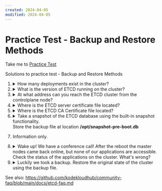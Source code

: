 ```yaml
---
created: 2024-04-05
modified: 2024-04-05
---
```

# Practice Test - Backup and Restore Methods
Take me to [Practice Test](https://kodekloud.com/topic/practice-test-backup-and-restore-methods/)

Solutions to practice test - Backup and Restore Methods

1.  <details>
    <summary>How many deployments exist in the cluster?</summary>

    ```
    kubectl get deployments
    ```
    </details>

1.  <details>
    <summary>What is the version of ETCD running on the cluster?</summary>

    ```
    kubectl describe pod -n kube-system etcd-controlplane
    ```

    Find the entry for `Image`
    </details>

1.  <details>
    <summary>At what address can you reach the ETCD cluster from the controlplane node?</summary>

    ```
    kubectl describe pod -n kube-system etcd-controlplane
    ```

    Under `Command` find `--listen-client-urls`
    </details>

1.  <details>
    <summary>Where is the ETCD server certificate file located?</summary>

    On kubeadm clusters like this one, the default location for certificate files is `/etc/kubernetes/pki/etcd`

    Choose the correct certificate
    </details>

1.  <details>
    <summary>Where is the ETCD CA Certificate file located?</summary>

    On kubeadm clusters like this one, the default location for certificate files is `/etc/kubernetes/pki/etcd`

    Choose the correct certificate
    </details>

1.  <details>
    <summary>Take a snapshot of the ETCD database using the built-in snapshot functionality.</br>Store the backup file at location <b>/opt/snapshot-pre-boot.db</b></summary>

    ```
    ETCDCTL_API=3 etcdctl snapshot save \
      --cacert=/etc/kubernetes/pki/etcd/ca.crt \
      --cert=/etc/kubernetes/pki/etcd/server.crt \
      --key=/etc/kubernetes/pki/etcd/server.key \
      /opt/snapshot-pre-boot.db
    ```
    </details> 

1. Information only.


1.  <details>
    <summary>Wake up! We have a conference call! After the reboot the master nodes came back online, but none of our applications are accessible. Check the status of the applications on the cluster. What's wrong?</summary>

    > All of the above
    </details>

1.  <details>
    <summary>Luckily we took a backup. Restore the original state of the cluster using the backup file.</summary>

    1. Restore the backup to a new directory

        ```
        ETCDCTL_API=3 etcdctl snapshot restore \
          --data-dir /var/lib/etcd-from-backup \
          /opt/snapshot-pre-boot.db
        ```

    1. Modify the `etcd` pod to use the new directory.

        To do this, we need to edit the `volumes` section and change the `hostPath` to be the directory we restored to.

        ```
        vi /etc/kubernetes/manifests/etcd.yaml
        ```

        ```yaml
          volumes:
          - hostPath:
              path: /etc/kubernetes/pki/etcd
              type: DirectoryOrCreate
            name: etcd-certs
          - hostPath:
              path: /var/lib/etcd      # <- change this
              type: DirectoryOrCreate
            name: etcd-data
        ```

        New value: `/var/lib/etcd-from-backup`

        Save this and wait for up to a minute for the `etcd` pod to reload.

    1. Verify

        ```
        kubectl get deployments
        kubectl get services
        ```
    </details>

See also: https://github.com/kodekloudhub/community-faq/blob/main/docs/etcd-faq.md
